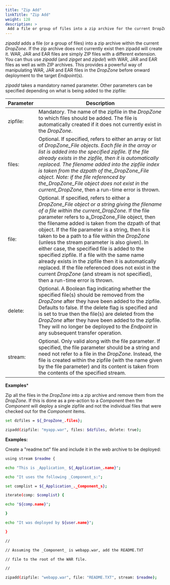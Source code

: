 ```yaml
---
title: "Zip Add"
linkTitle: "Zip Add"
weight: 128
description: >
 Add a file or group of files into a zip archive for the current DropZone.  
---
```


_zipadd_ adds a file (or a group of files) into a zip archive within the current _DropZone_. If the zip archive does not currently exist then zipadd will create it. WAR, JAR and EAR files are simply ZIP files with a different extension. You can thus use _zipadd_ (and _zipget_ and _zipdel_) with WAR, JAR and EAR files as well as with ZIP archives. This provides a powerful way of manipulating WAR, JAR and EAR files in the _DropZone_ before onward deployment to the target _Endpoint_(s).

_zipadd_ takes a mandatory named parameter. Other parameters can be specified depending on what is being added to the zipfile:

| Parameter | Description                                                                                                                                                                                                                                                                                                                                                                                                                                                                                                                                                                                                                                                                                                         |
|-----------|---------------------------------------------------------------------------------------------------------------------------------------------------------------------------------------------------------------------------------------------------------------------------------------------------------------------------------------------------------------------------------------------------------------------------------------------------------------------------------------------------------------------------------------------------------------------------------------------------------------------------------------------------------------------------------------------------------------------|
| zipfile:  | Mandatory. The name of the zipfile in the _DropZone_ to which files should be added. The file is automatically created if it does not currently exist in the _DropZone_.                                                                                                                                                                                                                                                                                                                                                                                                                                                                                                                                            |
| files:    | Optional. If specified, refers to either an array or list of _DropZone_File objects. Each file in the array or list is added into the specified zipfile. If the file already exists in the zipfile, then it is automatically replaced. The filename added into the zipfile index is taken from the dzpath of the_DropZone_File object. Note: if the file referenced by the_DropZone_File object does not exist in the current_DropZone_, then a run-time error is thrown.                                                                                                                                                                                                                                           |
| file:     | Optional. If specified, refers to either a _DropZone_File object or a string giving the filename of a file within the current_DropZone_. If the file parameter refers to a_DropZone_File object, then the filename added is taken from the dzpath of that object. If the file parameter is a string, then it is taken to be a path to a file within the _DropZone_ (unless the stream parameter is also given). In either case, the specified file is added to the specified zipfile. If a file with the same name already exists in the zipfile then it is automatically replaced. If the file referenced does not exist in the current _DropZone_ (and stream is not specified), then a run-time error is thrown. |
| delete:   | Optional. A Boolean flag indicating whether the specified file(s) should be removed from the _DropZone_ after they have been added to the zipfile. Defaults to false. If the delete flag is specified and is set to true then the file(s) are deleted from the _DropZone_ after they have been added to the zipfile. They will no longer be deployed to the _Endpoint_ in any subsequent transfer operation.                                                                                                                                                                                                                                                                                                        |
| stream:   | Optional. Only valid along with the file parameter. If specified, the file parameter should be a string and need not refer to a file in the _DropZone_. Instead, the file is created within the zipfile (with the name given by the file parameter) and its content is taken from the contents of the specified stream.                                                                                                                                                                                                                                                                                                                                                                                             |

**Examples***

Zip all the files in the _DropZone_ into a zip archive and remove them from the _DropZone_. If this is done as a pre-action to a _Component_ then the _Component_ will deploy a single zipfile and not the individual files that were checked out for the _Component_ items.

```bash
set dzfiles = ${_DropZone_.files};

zipadd(zipfile: "myapp.war", files: $dzfiles, delete: true);
```

**Examples:**

Create a "readme.txt" file and include it in the web archive to be deployed:

```bash
using stream $readme {

echo "This is _Application_ ${_Application_.name}";

echo "It uses the following _Component_s:";

set complist = ${_Application_._Component_s};

iterate(comp: $complist) {

echo "${comp.name}";

}

echo "It was deployed by ${user.name}";

}

//

// Assuming the _Component_ is webapp.war, add the README.TXT

// file to the root of the WAR file.

//

zipadd(zipfile: "webapp.war", file: "README.TXT", stream: $readme);
```

